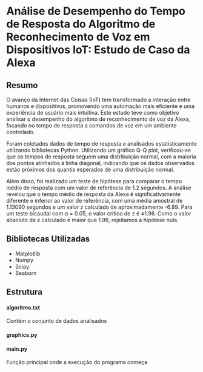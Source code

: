 # Análise de Desempenho do Tempo de Resposta do Algoritmo de Reconhecimento de Voz em Dispositivos IoT: Estudo de Caso da Alexa 

## Resumo 
O avanço da Internet das Coisas (IoT) tem transformado a interação entre humanos e dispositivos, promovendo uma automação mais eficiente e uma experiência de usuário mais intuitiva. Este estudo teve como objetivo analisar o desempenho do algoritmo de reconhecimento de voz da Alexa, focando no tempo de resposta a comandos de voz em um ambiente controlado.

Foram coletados dados de tempo de resposta e analisados estatisticamente utilizando bibliotecas Python. Utilizando um gráfico Q-Q plot, verificou-se que os tempos de resposta seguem uma distribuição normal, com a maioria dos pontos alinhados à linha diagonal, indicando que os dados observados estão próximos dos quantis esperados de uma distribuição normal.

Além disso, foi realizado um teste de hipótese para comparar o tempo médio de resposta com um valor de referência de 1.2 segundos. A análise revelou que o tempo médio de resposta da Alexa é significativamente diferente e inferior ao valor de referência, com uma média amostral de 1.13090 segundos e um valor z calculado de aproximadamente -6.89. Para um teste bicaudal com α = 0.05, o valor crítico de z é ±1.96. Como o valor absoluto de z calculado é maior que 1.96, rejeitamos a hipótese nula.

## Bibliotecas Utilizadas
* Matplotlib
* Numpy
* Scipy
* Seaborn
  
## Estrutura
#### algoritmo.txt
Contém o conjunto de dados analisados

#### graphics.py

#### main.py 
Função principal onde a execução do programa começa
